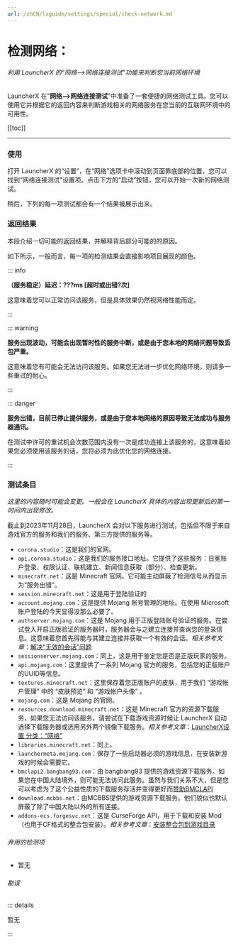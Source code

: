 ```yaml
---
url: /zhCN/lxguide/settings/special/check-network.md
---
```

# 检测网络：

###### 利用 LauncherX 的“网络–>网络连接测试”功能来判断您当前网络环境

LauncherX 在“**网络–>网络连接测试**”中准备了一套便捷的网络测试工具。您可以使用它并根据它的返回内容来判断游戏相关的网络服务在您当前的互联网环境中的可用性。

\[\[toc]]

***

### 使用

打开 LauncherX 的“设置”，在“网络”选项卡中滚动到页面靠底部的位置，您可以找到“网络连接测试”设置项。点击下方的“启动”按钮，您可以开始一次新的网络测试。

稍后，下列的每一项测试都会有一个结果被展示出来。

### 返回结果

本段介绍一切可能的返回结果，并解释背后部分可能的的原因。

如下所示，一般而言，每一项的检测结果会直接影响项目展现的颜色。

::: info

**（服务稳定）延迟：???ms \[超时或出错?次]**

这意味着您可以正常访问该服务，但是具体效果仍然视网络性能而定。

:::

::: warning

**服务出现波动，可能会出现暂时性的服务中断，或是由于您本地的网络问题导致丢包严重。**

这意味着您有可能会无法访问该服务。如果您无法进一步优化网络环境，则请多一些重试的耐心。

:::

::: danger

**服务出错，目前已停止提供服务，或是由于您本地网络的原因导致无法成功与服务器通讯。**

在测试中许可的重试机会次数范围内没有一次是成功连接上该服务的，这意味着如果您必须使用该服务的话，您将必须为此优化您的网络连接。

:::

### 测试条目

*这里的内容随时可能会变更。一般会在 LauncherX 具体的内容出现更新后的第一时间内出现修改。*

截止到2023年11月28日，LauncherX 会对以下服务进行测试，包括但不限于来自游戏官方的服务和我们的服务、第三方提供的服务等。

* `corona.studio`：这是我们的官网。
* `api.corona.studio`：这是我们的服务接口地址。它提供了这些服务：日冕账户登录、权限认证、联机建立、新闻信息获取（部分）、检查更新。
* `minecraft.net`：这是 Minecraft 官网。它可能主动屏蔽了检测信号从而显示为“服务出错”。
* `session.minecraft.net`：这是用于登陆验证的
* `account.mojang.com`：这是提供 Mojang 账号管理的地址。在使用 Microsoft 账户登陆的今天显得没那么必要了。
* `authserver.mojang.com`：这是 Mojang 用于正版登陆账号验证的服务。在尝试登入开启正版验证的服务器时，服务器会与之建立连接并查询您的登录信息。这意味着您首先得能与其建立连接并获取一个有效的会话。*相关参考文章*：[解决“无效的会话”问题](/zhCN/CMFS/help/invalid-session)
* `sessionserver.mojang.com`：同上，这是用于鉴定您是否是正版玩家的服务。
* `api.mojang.com`：这里提供了一系列 Mojang 官方的服务，包括您的正版账户的UUID等信息。
* `textures.minecraft.net`：这里保存着您正版账户的皮肤，用于我们 “游戏帐户管理” 中的 “皮肤预览” 和 “游戏帐户头像” 。
* `mojang.com`：这是 Mojang 的官网。
* `resources.download.minecraft.net`：这是 Minecraft 官方的资源下载服务，如果您无法访问该服务，请尝试在下载游戏资源时候让 LauncherX 自动选择下载服务器或选用另外两个镜像下载服务。*相关参考文章*：[LauncherX设置 分类：“网络”](/zhCN/lxguide/settings/item/network)
* `libraries.minecraft.net`：同上。
* `launchermeta.mojang.com`：保存了一些启动器必须的游戏信息，在安装新游戏的时候会需要它。
* `bmclapi2.bangbang93.com`：由 bangbang93 提供的游戏资源下载服务。如果您在中国大陆境外，则可能无法访问此服务。虽然与我们关系不大，但是您可以考虑为了这个公益性质的下载服务存活并变得更好而[赞助BMCLAPI](https://bmclapidoc.bangbang93.com/#)
* `download.mcbbs.net`：由MCBBS提供的游戏资源下载服务。他们貌似也默认屏蔽了除了中国大陆以外的所有连接。
* `addons-ecs.forgesvc.net`：这是 CurseForge API，用于下载和安装 Mod（也用于CF格式的整合包安装）。*相关参考文章*：[安装整合包到游戏目录](/zhCN/lxguide/features/modpack-support)

###### *弃用的检测项*

* 暂无

###### *勘误*

::: details

暂无

:::
